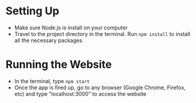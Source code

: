 # Setting Up
- Make sure Node.js is install on your computer
- Travel to the project directory in the terminal. Run `npm install` to install all the necessary packages

# Running the Website
- In the terminal, type `npm start`
- Once the app is fired up, go to any browser (Google Chrome, Firefox, etc) and type "localhost:3000" to access the website